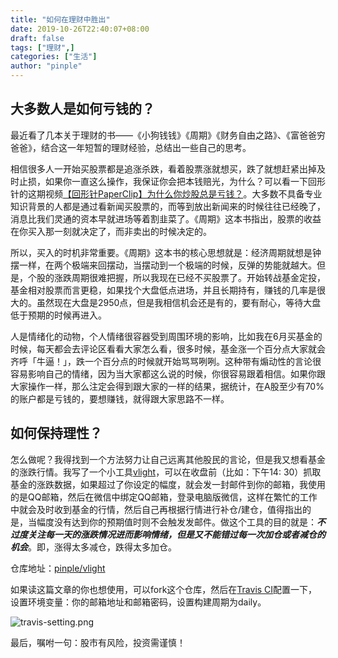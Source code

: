 ```yaml
---
title: "如何在理财中胜出"
date: 2019-10-26T22:40:07+08:00
draft: false
tags: ["理财",]
categories: ["生活"]
author: "pinple"
---
```


## 大多数人是如何亏钱的？

最近看了几本关于理财的书——《小狗钱钱》《周期》《财务自由之路》、《富爸爸穷爸爸》，结合这一年短暂的理财经验，总结出一些自己的思考。



相信很多人一开始买股票都是追涨杀跌，看着股票涨就想买，跌了就想赶紧出掉及时止损，如果你一直这么操作，我保证你会把本钱赔光，为什么？可以看一下回形针的这期视频[【回形针PaperClip】为什么你炒股总是亏钱？](https://www.youtube.com/watch?v=_f0VoxypcCo&ab_channel=%E5%9B%9E%E5%BD%A2%E9%92%88PaperClip)。大多数不具备专业知识背景的人都是通过看新闻买股票的，而等到放出新闻来的时候往往已经晚了，消息比我们灵通的资本早就进场等着割韭菜了。《周期》这本书指出，股票的收益在你买入那一刻就决定了，而非卖出的时候决定的。



所以，买入的时机非常重要。《周期》这本书的核心思想就是：经济周期就想是钟摆一样，在两个极端来回摆动，当摆动到一个极端的时候，反弹的势能就越大。但是，个股的涨跌周期很难把握，所以我现在已经不买股票了。开始转战基金定投，基金相对股票而言更稳，如果找个大盘低点进场，并且长期持有，赚钱的几率是很大的。虽然现在大盘是2950点，但是我相信机会还是有的，要有耐心，等待大盘低于预期的时候再进入。



人是情绪化的动物，个人情绪很容器受到周围环境的影响，比如我在6月买基金的时候，每天都会去评论区看看大家怎么看，很多时候，基金涨一个百分点大家就会齐呼「牛逼！」，跌一个百分点的时候就开始骂骂咧咧。这种带有煽动性的言论很容易影响自己的情绪，因为当大家都这么说的时候，你很容易跟着相信。如果你跟大家操作一样，那么注定会得到跟大家的一样的结果，据统计，在A股至少有70%的账户都是亏钱的，要想赚钱，就得跟大家思路不一样。

## 如何保持理性？

怎么做呢？我得找到一个方法努力让自己远离其他股民的言论，但是我又想看基金的涨跌行情。我写了一个小工具[vlight](https://github.com/Neulana/vlight)，可以在收盘前（比如：下午14: 30）抓取基金的涨跌数据，如果超过了你设定的幅度，就会发一封邮件到你的邮箱，我使用的是QQ邮箱，然后在微信中绑定QQ邮箱，登录电脑版微信，这样在繁忙的工作中就会及时收到基金的行情，然后自己再根据行情进行补仓/建仓，值得指出的是，当幅度没有达到你的预期值时则不会触发发邮件。做这个工具的目的就是：***不过度关注每一天的涨跌情况进而影响情绪，但是又不能错过每一次加仓或者减仓的机会***。即，涨得太多减仓，跌得太多加仓。

仓库地址：[pinple/vlight](https://github.com/pinple/vlight)

如果读这篇文章的你也想使用，可以fork这个仓库，然后在[Travis CI](https://travis-ci.org)配置一下，设置环境变量：你的邮箱地址和邮箱密码，设置构建周期为daily。

![travis-setting.png](https://i.loli.net/2019/10/27/4YqUnGBXoZDi13u.png)

最后，嘱咐一句：股市有风险，投资需谨慎！





